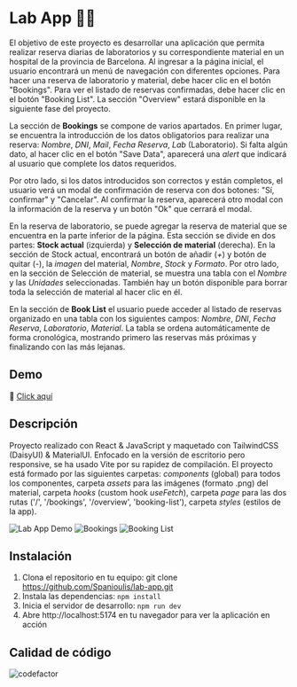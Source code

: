 # Lab App 📆🧪

El objetivo de este proyecto es desarrollar una aplicación que permita realizar reserva diarias de laboratorios y su correspondiente material en un hospital de la provincia de Barcelona. Al ingresar a la página inicial, el usuario encontrará un menú de navegación con diferentes opciones. Para hacer una reserva de laboratorio y material, debe hacer clic en el botón "Bookings". Para ver el listado de reservas confirmadas, debe hacer clic en el botón "Booking List". La sección "Overview" estará disponible en la siguiente fase del proyecto. 

La sección de __Bookings__ se compone de varios apartados. En primer lugar, se encuentra la introducción de los datos obligatorios para realizar una reserva: *Nombre*, *DNI*, *Mail*, *Fecha Reserva*, *Lab* (Laboratorio). Si falta algún dato, al hacer clic en el botón "Save Data", aparecerá una *alert* que indicará al usuario que complete los datos requeridos.

Por otro lado, si los datos introducidos son correctos y están completos, el usuario verá un modal de confirmación de reserva con dos botones: "Sí, confirmar" y "Cancelar". Al confirmar la reserva, aparecerá otro modal con la información de la reserva y un botón "Ok" que cerrará el modal.

En la reserva de laboratorio, se puede agregar la reserva de material que se encuentra en la parte inferior de la página. Esta sección se divide en dos partes: __Stock actual__ (izquierda) y __Selección de material__ (derecha). En la sección de Stock actual, encontrará un botón de añadir (*+*) y botón de quitar (*-*), la *imagen* del material, *Nombre*, *Stock* y *Formato*. Por otro lado, en la sección de Selección de material, se muestra una tabla con el *Nombre* y las *Unidades* seleccionadas.  También hay un botón disponible para borrar toda la selección de material al hacer clic en él.

En la sección de __Book List__ el usuario puede acceder al listado de reservas organizado en una tabla con los siguientes campos: *Nombre*, *DNI*, *Fecha Reserva*, *Laboratorio*, *Material*. La tabla se ordena automáticamente de forma cronológica, mostrando primero las reservas más próximas y finalizando con las más lejanas.

## Demo

🚀 [Click aquí]()

## Descripción

Proyecto realizado con React & JavaScript y maquetado con TailwindCSS (DaisyUI) & MaterialUI. Enfocado en la versión de escritorio pero responsive, se ha usado Vite por su rapidez de compilación. El proyecto está formado por las siguientes carpetas: *components* (global) para todos los componentes, carpeta *assets* para las imágenes (formato .png) del material, carpeta *hooks* (custom hook *useFetch*), carpeta *page* para las dos rutas ('/', '/bookings', '/overview', 'booking-list'), carpeta *styles* (estilos de la app).

![Lab App Demo]()
![Bookings]()
![Booking List]()

## Instalación

1. Clona el repositorio en tu equipo: git clone https://github.com/Spanioulis/lab-app.git
2. Instala las dependencias: `npm install`
3. Inicia el servidor de desarrollo: `npm run dev`
4. Abre http://localhost:5174 en tu navegador para ver la aplicación en acción

## Calidad de código

![codefactor]()

